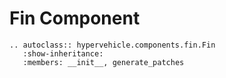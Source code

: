 # Fin Component


```{eval-rst}
.. autoclass:: hypervehicle.components.fin.Fin
   :show-inheritance:
   :members: __init__, generate_patches
```

